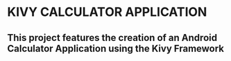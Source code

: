 # KIVY CALCULATOR APPLICATION

## This project features the creation of an Android Calculator Application using the Kivy Framework